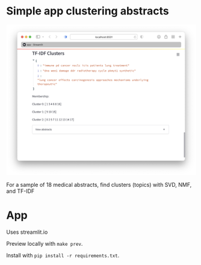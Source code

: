 # Simple app clustering abstracts

![App](screenshot.png)

For a sample of 18 medical abstracts, find clusters (topics) with SVD, NMF, and
TF-IDF

# App

Uses streamlit.io

Preview locally with `make prev`.

Install with `pip install -r requirements.txt`.
